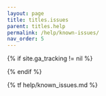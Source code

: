 ```yaml
---
layout: page
title: titles.issues
parent: titles.help
permalink: /help/known-issues/
nav_order: 5
---
```


<!-- Tag page view -->
{% if site.ga_tracking != nil %}
<script>gtag('config', '{{ site.ga_tracking }}', {'page_path': window.location.pathname})</script>
{% endif %}

{% tf help/known_issues.md %}